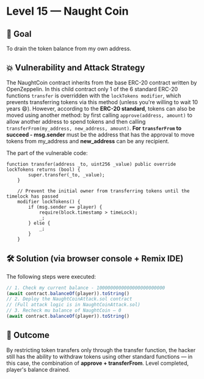 # **Level 15 — Naught Coin**

## 🎯 Goal  
To drain the token balance from my own address.

## 💥 Vulnerability and Attack Strategy
The NaughtCoin contract inherits from the base ERC-20 contract written by OpenZeppelin. 
In this child contract only 1 of the 6 standard ERC-20 functions `transfer` is overridden with the `lockTokens modifier`, which prevents transferring tokens via this method (unless you're willing to wait 10 years 😄). 
However, according to the **ERC-20 standard**, tokens can also be moved using another method: by first calling `approve(address, amount)` to allow another address to spend tokens and then calling `transferFrom(my_address, new_address, amount)`. 
**For `transferFrom` to succeed - msg.sender** must be the address that has the approval to move tokens from my_address  and **new_address** can be any recipient. 

The part of the vulnerable code:
```solidity
function transfer(address _to, uint256 _value) public override lockTokens returns (bool) {
        super.transfer(_to, _value);
    }

    // Prevent the initial owner from transferring tokens until the timelock has passed
    modifier lockTokens() {
        if (msg.sender == player) {
            require(block.timestamp > timeLock);
            _;
        } else {
            _;
        }
    }
```

## 🛠 ️Solution (via browser console +  Remix IDE)
The following steps were executed:
```js
// 1. Check my current balance - 1000000000000000000000000
(await contract.balanceOf(player)).toString()
// 2. Deploy the NaughtCoinAttack.sol contract
// (Full attack logic is in NaughtCoinAttack.sol)
// 3. Recheck mu balance of NaughtCoin — 0
(await contract.balanceOf(player)).toString()
```

## 🧙 Outcome
By restricting token transfers only through the transfer function, the hacker still has the ability to withdraw tokens using other standard functions — in this case, the combination of **approve + transferFrom**. Level completed, player's balance drained.

